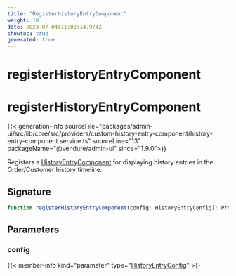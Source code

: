 ```yaml
---
title: "RegisterHistoryEntryComponent"
weight: 10
date: 2023-07-04T11:02:14.974Z
showtoc: true
generated: true
---
```

<!-- This file was generated from the Vendure source. Do not modify. Instead, re-run the "docs:build" script -->

# registerHistoryEntryComponent
<div class="symbol">


# registerHistoryEntryComponent

{{< generation-info sourceFile="packages/admin-ui/src/lib/core/src/providers/custom-history-entry-component/history-entry-component.service.ts" sourceLine="13" packageName="@vendure/admin-ui" since="1.9.0">}}

Registers a <a href='/admin-ui-api/custom-history-entry-components/history-entry-component#historyentrycomponent'>HistoryEntryComponent</a> for displaying history entries in the Order/Customer
history timeline.

## Signature

```TypeScript
function registerHistoryEntryComponent(config: HistoryEntryConfig): Provider
```
## Parameters

### config

{{< member-info kind="parameter" type="<a href='/admin-ui-api/custom-history-entry-components/history-entry-config#historyentryconfig'>HistoryEntryConfig</a>" >}}

</div>
